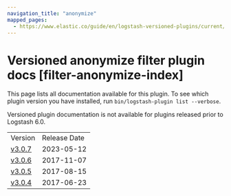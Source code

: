 ```yaml
---
navigation_title: "anonymize"
mapped_pages:
  - https://www.elastic.co/guide/en/logstash-versioned-plugins/current/filter-anonymize-index.html
---
```


# Versioned anonymize filter plugin docs [filter-anonymize-index]

This page lists all documentation available for this plugin. To see which plugin version you have installed, run `bin/logstash-plugin list --verbose`.

Versioned plugin documentation is not available for plugins released prior to Logstash 6.0.

| | |
| :- | :- |
| Version | Release Date |
| [v3.0.7](v3-0-7-plugins-filters-anonymize.md) | 2023-05-12 |
| [v3.0.6](v3-0-6-plugins-filters-anonymize.md) | 2017-11-07 |
| [v3.0.5](v3-0-5-plugins-filters-anonymize.md) | 2017-08-15 |
| [v3.0.4](v3-0-4-plugins-filters-anonymize.md) | 2017-06-23 |
